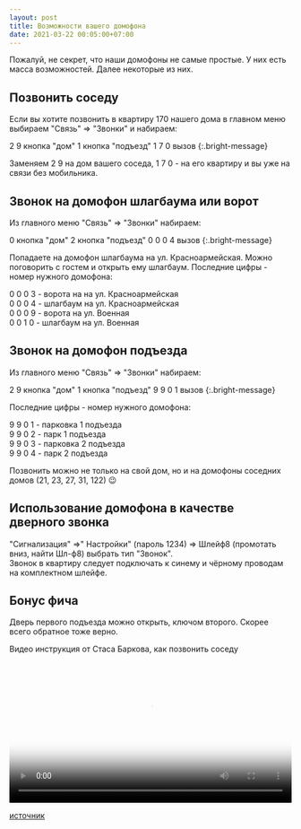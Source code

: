 ```yaml
---
layout: post
title: Возможности вашего домофона
date: 2021-03-22 00:05:00+07:00
---
```


Пожалуй, не секрет, что наши домофоны не самые простые. У них есть масса возможностей. Далее некоторые из них.

## Позвонить соседу

Если вы хотите позвонить в квартиру 170 нашего дома в главном меню выбираем "Связь" => "Звонки" и набираем:

<span class="char">2</span> <span class="char">9</span> кнопка "дом" <span class="char">1</span> кнопка "подъезд" <span class="char">1</span> <span class="char">7</span> <span class="char">0</span> вызов
{:.bright-message}

Заменяем <span class="char">2</span> <span class="char">9</span>  на дом вашего соседа, <span class="char">1</span> <span class="char">7</span> <span class="char">0</span> - на его квартиру и вы уже на связи без мобильника.

## Звонок на домофон шлагбаума  или ворот

Из главного меню "Связь" => "Звонки" набираем:

<span class="char">0</span> кнопка "дом" <span class="char">2</span> кнопка "подъезд" <span class="char">0</span> <span class="char">0</span> <span class="char">0</span> <span class="char">4</span> вызов
{:.bright-message}

Попадаете на домофон шлагбаума на ул. Красноармейская. Можно поговорить с гостем и открыть ему шлагбаум. Последние цифры - номер нужного домофона:

<span class="char">0</span> <span class="char">0</span> <span class="char">0</span> <span class="char">3</span> - ворота на на ул. Красноармейская<br/>
<span class="char">0</span> <span class="char">0</span> <span class="char">0</span> <span class="char">4</span> - шлагбаум на ул. Красноармейская<br/>
<span class="char">0</span> <span class="char">0</span> <span class="char">0</span> <span class="char">9</span> - ворота на ул. Военная<br/>
<span class="char">0</span> <span class="char">0</span> <span class="char">1</span> <span class="char">0</span> - шлагбаум на ул. Военная<br/>

## Звонок на домофон подъезда

Из главного меню "Связь" => "Звонки" набираем:

<span class="char">2</span> <span class="char">9</span> кнопка "дом" <span class="char">1</span> кнопка "подъезд" <span class="char">9</span> <span class="char">9</span> <span class="char">0</span> <span class="char">1</span> вызов
{:.bright-message}

Последние цифры - номер нужного домофона:

<span class="char">9</span> <span class="char">9</span> <span class="char">0</span> <span class="char">1</span> - парковка 1 подъезда<br/>
<span class="char">9</span> <span class="char">9</span> <span class="char">0</span> <span class="char">2</span> - парк 1 подъезда<br/>
<span class="char">9</span> <span class="char">9</span> <span class="char">0</span> <span class="char">3</span> - парковка 2 подъезда<br/>
<span class="char">9</span> <span class="char">9</span> <span class="char">0</span> <span class="char">4</span> - парк 2 подъезда<br/>

Позвонить можно не только на свой дом, но и на домофоны соседних домов (21, 23, 27, 31, 122) 😉

## Использование домофона в качестве дверного звонка

"Сигнализация" =>" Настройки" (пароль 1234) => Шлейф8 (промотать вниз, найти Шл-ф8) выбрать тип "Звонок".<br/>Звонок в квартиру следует подключать к синему и чёрному проводам на комплектном шлейфе.

## Бонус фича

Дверь первого подъезда можно открыть, ключом второго. Скорее всего обратное тоже верно.

Видео инструкция от Стаса Баркова, как позвонить соседу
<p>
    <video width="100%" controls="controls" poster="/assets/2021-03-22-capabilities-of-intercom.jpg">
      <source src="/assets/call-your-neighbor.mp4" type="video/mp4" />
      Видео не поддеживается вашим браузером
    </video>
</p>



[источник](https://vk.com/wall-70979334_6995)
